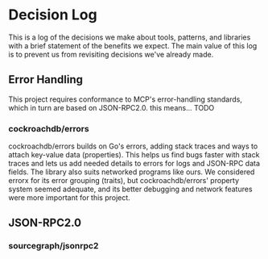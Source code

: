 # Decision Log

This is a log of the decisions we make about tools, patterns, and libraries with a brief statement of the benefits we expect. The main value of this log is to prevent us from revisiting decisions we've already made.

## Error Handling

This project requires conformance to MCP's error-handling standards, which in turn are based on JSON-RPC2.0. this means... TODO

### cockroachdb/errors

cockroachdb/errors builds on Go's errors, adding stack traces and ways to attach key-value data (properties). This helps us find bugs faster with stack traces and lets us add needed details to errors for logs and JSON-RPC data fields. The library also suits networked programs like ours.
We considered errorx for its error grouping (traits), but cockroachdb/errors' property system seemed adequate, and its better debugging and network features were more important for this project.

## JSON-RPC2.0

### sourcegraph/jsonrpc2
